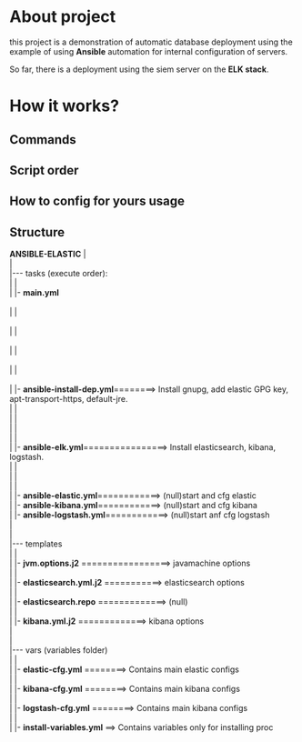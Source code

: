 <h1>About project</h1>
this project is a demonstration of automatic database deployment using the example of using <strong>Ansible</strong> automation for internal configuration of servers. 

So far, there is a deployment using the siem server on the <strong>ELK stack</strong>.
<h1>How it works?</h1>

<h2>Commands</h2>
<h2>Script order</h2>
<h2>How to config for yours usage</h2>
<h2>Structure</h2>

<strong>ANSIBLE-ELASTIC</strong>
	|<br>
	|<br>
	|--- tasks (execute order):<br> 
	|	|       <br>
	|	|- <strong>main.yml</strong><br>									 
	|	|								<br>							 
	|	|							<br>								 
	|	|										<br>			 
	|	|												<br>		 
	| |- <strong>ansible-install-dep.yml</strong>========> Install gnupg, add elastic GPG key, apt-transport-https, default-jre.<br>
	| |                  						         <br>
	| |           <br>
	|	|						<br>
	|	|		<br>
	|	|- <strong>ansible-elk.yml</strong>================> Install elasticsearch, kibana, logstash.<br>
	|	| 				                 
	|	| 						                
	|	| 						                       
	|	|- <strong>ansible-elastic.yml</strong>============> (null)start and cfg elastic						                 
	|	|- <strong>ansible-kibana.yml</strong>============> (null)start and cfg kibana						                 
	|	|- <strong>ansible-logstash.yml</strong>============> (null)start anf cfg logstash					                 
	|	 						                <br> 
	|	 					  <br>
	|--- templates<br>
	|	|<br>
	|	|- <strong>jvm.options.j2</strong> =================> javamachine options<br>
	|	|<br>
	|	|- <strong>elasticsearch.yml.j2</strong> ===========> elasticsearch options<br>
	|	|<br>
	|	|- <strong>elasticsearch.repo</strong> =============> (null)<br>
	|	|<br>
	|	|- <strong>kibana.yml.j2</strong> =============> kibana options<br>
	|<br>
	|<br>
	|--- vars (variables folder)<br>
	| |<br>
	| |- <strong>elastic-cfg.yml</strong> ========> Contains main elastic configs<br>
	| |<br>
	| |- <strong>kibana-cfg.yml</strong> ========> Contains main kibana configs<br>
	| |<br>
	| |- <strong>logstash-cfg.yml</strong> ========> Contains main kibana configs<br>
	| |<br>
	| |- <strong>install-variables.yml</strong> ==> Contains variables only for installing proc<br>
